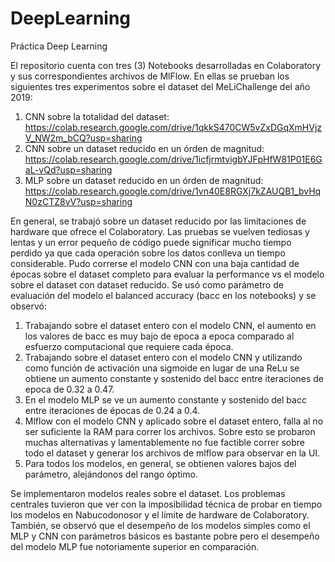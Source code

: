 # DeepLearning
Práctica Deep Learning

El repositorio cuenta con tres (3) Notebooks desarrolladas en Colaboratory y sus correspondientes archivos de MlFlow. En ellas se prueban los siguientes tres experimentos sobre el dataset del MeLiChallenge del año 2019:

1) CNN sobre la totalidad del dataset: https://colab.research.google.com/drive/1qkkS470CW5vZxDGqXmHVjzV_NW2m_bCQ?usp=sharing
2) CNN sobre un dataset reducido en un órden de magnitud: https://colab.research.google.com/drive/1icfjrmtvigbYJFpHfW81P01E6GaL-vQd?usp=sharing
3) MLP sobre un dataset reducido en un órden de magnitud: https://colab.research.google.com/drive/1vn40E8RGXj7kZAUQB1_bvHqN0zCTZ8vV?usp=sharing

En general, se trabajó sobre un dataset reducido por las limitaciones de hardware que ofrece el Colaboratory. Las pruebas se vuelven tediosas y lentas y un error pequeño de código
puede significar mucho tiempo perdido ya que cada operación sobre los datos conlleva un tiempo considerable.
Pudo correrse el modelo CNN con una baja cantidad de épocas sobre el dataset completo para evaluar la performance vs el modelo sobre el dataset con dataset reducido.
Se usó como parámetro de evaluación del modelo el balanced accuracy (bacc en los notebooks) y se observó:
1) Trabajando sobre el dataset entero con el modelo CNN, el aumento en los valores de bacc es muy bajo de epoca a epoca comparado al esfuerzo computacional que requiere cada época.
2) Trabajando sobre el dataset entero con el modelo CNN y utilizando como función de activación una sigmoide en lugar de una ReLu se obtiene un aumento constante y sostenido del bacc entre iteraciones de epoca de 0.32 a 0.47.
3) En el modelo MLP se ve un aumento constante y sostenido del bacc entre iteraciones de épocas de 0.24 a 0.4.
4) Mlflow con el modelo CNN y aplicado sobre el dataset entero, falla al no ser suficiente la RAM para correr los archivos. Sobre esto se probaron muchas alternativas y lamentablemente no fue factible correr sobre todo el dataset y generar los archivos de mlflow para observar en la UI.
5) Para todos los modelos, en general, se obtienen valores bajos del parámetro, alejándonos del rango óptimo.

Se implementaron modelos reales sobre el dataset. Los problemas centrales tuvieron que ver con la imposibilidad técnica de probar en
tiempo los modelos en Nabucodonosor y el límite de hardware de Colaboratory. También, se observó que el desempeño de los modelos simples como el MLP y CNN con parámetros 
básicos es bastante pobre pero el desempeño del modelo MLP fue notoriamente superior en comparación.
